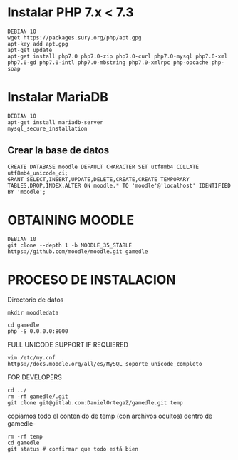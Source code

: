 # Instalar PHP 7.x < 7.3

    DEBIAN 10
    wget https://packages.sury.org/php/apt.gpg
    apt-key add apt.gpg
    apt-get update
    apt-get install php7.0 php7.0-zip php7.0-curl php7.0-mysql php7.0-xml php7.0-gd php7.0-intl php7.0-mbstring php7.0-xmlrpc php-opcache php-soap

# Instalar MariaDB

    DEBIAN 10
    apt-get install mariadb-server
    mysql_secure_installation

## Crear la base de datos

    CREATE DATABASE moodle DEFAULT CHARACTER SET utf8mb4 COLLATE utf8mb4_unicode_ci;
    GRANT SELECT,INSERT,UPDATE,DELETE,CREATE,CREATE TEMPORARY TABLES,DROP,INDEX,ALTER ON moodle.* TO 'moodle'@'localhost' IDENTIFIED BY 'moodle';

# OBTAINING MOODLE

    DEBIAN 10
    git clone --depth 1 -b MOODLE_35_STABLE https://github.com/moodle/moodle.git gamedle

# PROCESO DE INSTALACION

Directorio de datos

    mkdir moodledata

    cd gamedle
    php -S 0.0.0.0:8000

FULL UNICODE SUPPORT IF REQUIERED

    vim /etc/my.cnf
    https://docs.moodle.org/all/es/MySQL_soporte_unicode_completo

FOR DEVELOPERS

    cd ../
    rm -rf gamedle/.git
    git clone git@gitlab.com:DanielOrtegaZ/gamedle.git temp

copiamos todo el contenido de temp (con archivos ocultos) dentro de gamedle-

    rm -rf temp
    cd gamedle
    git status # confirmar que todo está bien


